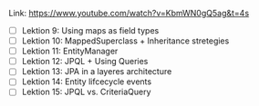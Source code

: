 Link: https://www.youtube.com/watch?v=KbmWN0gQ5ag&t=4s

- [ ] Lektion 9: Using maps as field types
- [ ] Lektion 10: MappedSuperclass + Inheritance stretegies
- [ ] Lektion 11: EntityManager
- [ ] Lektion 12: JPQL + Using Queries
- [ ] Lektion 13: JPA in a layeres architecture
- [ ] Lektion 14: Entity lifcecycle events
- [ ] Lektion 15: JPQL vs. CriteriaQuery